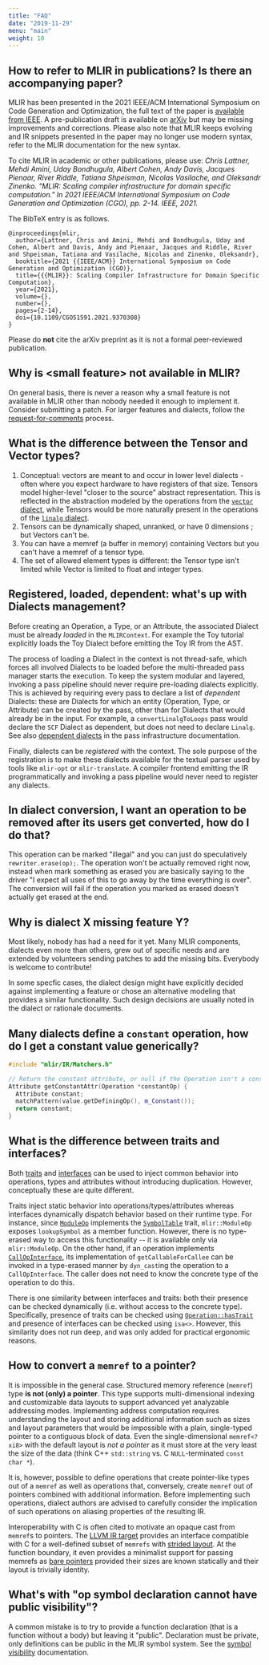 ```yaml
---
title: "FAQ"
date: "2019-11-29"
menu: "main"
weight: 10
---
```


## How to refer to MLIR in publications? Is there an accompanying paper?

MLIR has been presented in the 2021 IEEE/ACM International Symposium on Code
Generation and Optimization, the full text of the paper is [available from
IEEE](https://ieeexplore.ieee.org/abstract/document/9370308). A pre-publication
draft is available on [arXiv](https://arxiv.org/pdf/2002.11054) but may be
missing improvements and corrections. Please also note that MLIR keeps evolving
and IR snippets presented in the paper may no longer use modern syntax, refer to
the MLIR documentation for the new syntax.

To cite MLIR in academic or other publications, please use: _Chris Lattner,
Mehdi Amini, Uday Bondhugula, Albert Cohen, Andy Davis, Jacques Pienaar, River
Riddle, Tatiana Shpeisman, Nicolas Vasilache, and Oleksandr Zinenko. "MLIR:
Scaling compiler infrastructure for domain specific computation." In 2021
IEEE/ACM International Symposium on Code Generation and Optimization (CGO), pp.
2-14. IEEE, 2021._

The BibTeX entry is as follows.

```
@inproceedings{mlir,
  author={Lattner, Chris and Amini, Mehdi and Bondhugula, Uday and Cohen, Albert and Davis, Andy and Pienaar, Jacques and Riddle, River and Shpeisman, Tatiana and Vasilache, Nicolas and Zinenko, Oleksandr},
  booktitle={2021 {{IEEE/ACM}} International Symposium on Code Generation and Optimization (CGO)},
  title={{{MLIR}}: Scaling Compiler Infrastructure for Domain Specific Computation},
  year={2021},
  volume={},
  number={},
  pages={2-14},
  doi={10.1109/CGO51591.2021.9370308}
}
```

Please do **not** cite the arXiv preprint as it is not a formal peer-reviewed
publication.

## Why is \<small feature\> not available in MLIR?
	
On general basis, there is never a reason why a small feature is not available in MLIR other than nobody needed it enough to implement it. Consider submitting a patch. For larger features and dialects, follow the [request-for-comments](https://mlir.llvm.org/getting_started/DeveloperGuide/#guidelines-on-contributing-a-new-dialect-or-important-components) process.

## What is the difference between the Tensor and Vector types?

1) Conceptual: vectors are meant to and occur in lower level dialects - often where you expect hardware to have registers of that size. Tensors model higher-level "closer to the source" abstract representation. This is reflected in the abstraction modeled by the operations from the [`vector` dialect](https://mlir.llvm.org/docs/Dialects/Vector/), while Tensors would be more naturally present in the operations of the [`linalg` dialect](https://mlir.llvm.org/docs/Dialects/Linalg/).
2) Tensors can be dynamically shaped, unranked, or have 0 dimensions ; but Vectors can't be.
3) You can have a memref (a buffer in memory) containing Vectors but you can't have a memref of a tensor type.
4) The set of allowed element types is different: the Tensor type isn't limited while Vector is limited to float and integer types.

## Registered, loaded, dependent: what's up with Dialects management?

Before creating an Operation, a Type, or an Attribute, the associated Dialect
must be already *loaded* in the `MLIRContext`. For example the Toy tutorial
explicitly loads the Toy Dialect before emitting the Toy IR from the AST.

The process of loading a Dialect in the context is not thread-safe, which forces
all involved Dialects to be loaded before the multi-threaded pass manager starts
the execution. To keep the system modular and layered, invoking a pass pipeline
should never require pre-loading dialects explicitly. This is achieved by
requiring every pass to declare a list of *dependent* Dialects: these are
Dialects for which an entity (Operation, Type, or Attribute) can be created by
the pass, other than for Dialects that would already be in the input.
For example, a `convertLinalgToLoops` pass would declare the `SCF` Dialect as
dependent, but does not need to declare `Linalg`. See also
[dependent dialects](https://mlir.llvm.org/docs/PassManagement/#dependent-dialects)
in the pass infrastructure documentation.

Finally, dialects can be *registered* with the context. The sole purpose of the
registration is to make these dialects available for the textual parser used by
tools like `mlir-opt` or `mlir-translate`. A compiler frontend emitting the IR
programmatically and invoking a pass pipeline would never need to register any
dialects.


## In dialect conversion, I want an operation to be removed after its users get converted, how do I do that?

This operation can be marked "illegal" and you can just do speculatively
`rewriter.erase(op);`. The operation won't be actually removed right now,
instead when mark something as erased you are basically saying to the driver
"I expect all uses of this to go away by the time everything is over". The
conversion will fail if the operation you marked as erased doesn't actually get
erased at the end.

## Why is dialect X missing feature Y?

Most likely, nobody has had a need for it yet. Many MLIR components, dialects
even more than others, grew out of specific needs and are extended by volunteers
sending patches to add the missing bits. Everybody is welcome to contribute!

In some specfic cases, the dialect design might have explicitly decided against
implementing a feature or chose an alternative modeling that provides a similar
functionality. Such design decisions are usually noted in the dialect or
rationale documents.

## Many dialects define a `constant` operation, how do I get a constant value generically?

```c++
#include "mlir/IR/Matchers.h"

// Return the constant attribute, or null if the Operation isn't a constant.
Attribute getConstantAttr(Operation *constantOp) {
  Attribute constant;
  matchPattern(value.getDefiningOp(), m_Constant());
  return constant;
}
```

## What is the difference between traits and interfaces?

Both [traits](https://mlir.llvm.org/docs/Traits/) and
[interfaces](https://mlir.llvm.org/docs/Interfaces) can be used to inject common
behavior into operations, types and attributes without introducing duplication.
However, conceptually these are quite different.

Traits inject static behavior into operations/types/attributes whereas
interfaces dynamically dispatch behavior based on their runtime type.  For
instance, since
[`ModuleOp`](https://github.com/llvm/llvm-project/blob/f3e1f44340dc26e3810d601edf0e052813b7a11c/mlir/include/mlir/IR/BuiltinOps.td#L167)
implements the
[`SymbolTable`](https://github.com/llvm/llvm-project/blob/main/mlir/include/mlir/IR/SymbolTable.h#L338)
trait, `mlir::ModuleOp` exposes `lookupSymbol` as a member function.  However,
there is no type-erased way to access this functionality -- it is available only
via `mlir::ModuleOp`.  On the other hand, if an operation implements
[`CallOpInterface`](https://github.com/llvm/llvm-project/blob/902184e6cc263e4c66440c95a21665b6fdffe57c/mlir/include/mlir/Interfaces/CallInterfaces.td#L25),
its implementation of `getCallableForCallee` can be invoked in a type-erased
manner by `dyn_cast`ing the operation to a `CallOpInterface`.  The caller does
not need to know the concrete type of the operation to do this.

There is one similarity between interfaces and traits: both their presence can
be checked dynamically (i.e. without access to the concrete type).
Specifically, presence of traits can be checked using
[`Operation::hasTrait`](https://github.com/llvm/llvm-project/blob/902184e6cc263e4c66440c95a21665b6fdffe57c/mlir/include/mlir/IR/Operation.h#L470)
and presence of interfaces can be checked using `isa<>`.  However, this
similarity does not run deep, and was only added for practical ergonomic
reasons.

## How to convert a `memref` to a pointer?

It is impossible in the general case. Structured memory reference (`memref`) type **is not (only) a pointer**. This type supports multi-dimensional indexing and customizable data layouts to support advanced yet analyzable addressing modes. Implementing address computation requires understanding the layout and storing additional information such as sizes and layout parameters that would be impossible with a plain, single-typed pointer to a contiguous block of data. Even the single-dimensional `memref<?xi8>` with the default layout is *not a pointer* as it must store at the very least the size of the data (think C++ `std::string` vs. C `NULL`-terminated `const char *`).

It is, however, possible to define operations that create pointer-like types out of a `memref` as well as operations that, conversely, create `memref` out of pointers combined with additional information. Before implementing such operations, dialect authors are advised to carefully consider the implication of such operations on aliasing properties of the resulting IR.

Interoperability with C is often cited to motivate an opaque cast from `memref`s to pointers. The [LLVM IR target](https://mlir.llvm.org/docs/TargetLLVMIR/#ranked-memref-types) provides an interface compatible with C for a well-defined subset of `memrefs` with [strided layout](https://mlir.llvm.org/docs/Dialects/Builtin/#strided-memref). At the function boundary, it even provides a minimalist support for passing memrefs as [bare pointers](https://mlir.llvm.org/docs/TargetLLVMIR/#bare-pointer-calling-convention-for-ranked-memref) provided their sizes are known statically and their layout is trivially identity.

## What's with "op symbol declaration cannot have public visibility"?

A common mistake is to try to provide a function declaration (that is a function
without a body) but leaving it "public". Declaration must be private, only
definitions can be public in the MLIR symbol system. See the
[symbol visibility](https://mlir.llvm.org/docs/SymbolsAndSymbolTables/#symbol-visibility)
documentation.

